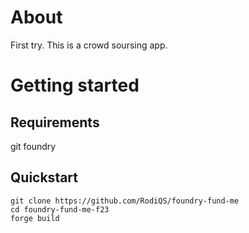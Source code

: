 # About

First try. This is a crowd soursing app.

# Getting started

## Requirements
git
foundry
## Quickstart

```
git clone https://github.com/RodiQS/foundry-fund-me
cd foundry-fund-me-f23
forge build
```


